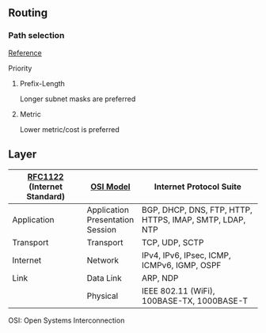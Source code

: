 ## Routing

### Path selection

[Reference](https://en.wikipedia.org/wiki/Routing#Path_selection)

Priority

1. Prefix-Length
   
   Longer subnet masks are preferred

2. Metric
   
   Lower metric/cost is preferred

## Layer

| [RFC1122](https://tools.ietf.org/html/rfc1122) (Internet Standard) | [OSI Model](https://en.wikipedia.org/wiki/OSI_model) | Internet Protocol Suite |
| - | - | - |
| Application | Application <br> Presentation <br> Session | BGP, DHCP, DNS, FTP, HTTP, HTTPS, IMAP, SMTP, LDAP, NTP |
| Transport | Transport | TCP, UDP, SCTP |
| Internet | Network | IPv4, IPv6, IPsec, ICMP, ICMPv6, IGMP, OSPF |
| Link | Data Link | ARP, NDP |
|  | Physical | IEEE 802.11 (WiFi), 100BASE-TX, 1000BASE-T |

OSI: Open Systems Interconnection
